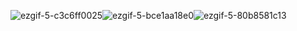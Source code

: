 ![ezgif-5-c3c6ff0025](https://github.com/Airisakilover/Airisakilover/assets/170207912/902bf6bb-b142-4cce-b108-4f0069de1e9f)![ezgif-5-bce1aa18e0](https://github.com/Airisakilover/Airisakilover/assets/170207912/8b8f9e72-9735-42b6-b6c8-8c212c08081f)![ezgif-5-80b8581c13](https://github.com/Airisakilover/Airisakilover/assets/170207912/b9485f1c-974a-4c52-a91f-473a441a0262)


